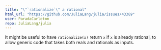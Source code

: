 ```yaml
---
title: "\"`rationalize`\" a rational"
html_url: "https://github.com/JuliaLang/julia/issues/43369"
user: ParadaCarleton
repo: JuliaLang/julia
---
```


It might be useful to have `rationalize(x)` return `x` if `x` is already rational, to allow generic code that takes both reals and rationals as inputs.